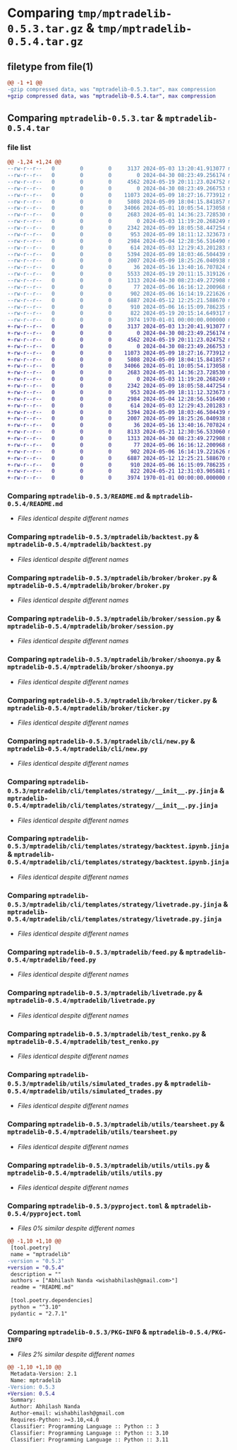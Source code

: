 # Comparing `tmp/mptradelib-0.5.3.tar.gz` & `tmp/mptradelib-0.5.4.tar.gz`

## filetype from file(1)

```diff
@@ -1 +1 @@
-gzip compressed data, was "mptradelib-0.5.3.tar", max compression
+gzip compressed data, was "mptradelib-0.5.4.tar", max compression
```

## Comparing `mptradelib-0.5.3.tar` & `mptradelib-0.5.4.tar`

### file list

```diff
@@ -1,24 +1,24 @@
--rw-r--r--   0        0        0     3137 2024-05-03 13:20:41.913077 mptradelib-0.5.3/README.md
--rw-r--r--   0        0        0        0 2024-04-30 08:23:49.256174 mptradelib-0.5.3/mptradelib/__init__.py
--rw-r--r--   0        0        0     4562 2024-05-19 20:11:23.024752 mptradelib-0.5.3/mptradelib/backtest.py
--rw-r--r--   0        0        0        0 2024-04-30 08:23:49.266753 mptradelib-0.5.3/mptradelib/broker/__init__.py
--rw-r--r--   0        0        0    11073 2024-05-09 18:27:16.773912 mptradelib-0.5.3/mptradelib/broker/broker.py
--rw-r--r--   0        0        0     5808 2024-05-09 18:04:15.841857 mptradelib-0.5.3/mptradelib/broker/session.py
--rw-r--r--   0        0        0    34066 2024-05-01 10:05:54.173058 mptradelib-0.5.3/mptradelib/broker/shoonya.py
--rw-r--r--   0        0        0     2683 2024-05-01 14:36:23.728530 mptradelib-0.5.3/mptradelib/broker/ticker.py
--rw-r--r--   0        0        0        0 2024-05-03 11:19:20.268249 mptradelib-0.5.3/mptradelib/cli/__init__.py
--rw-r--r--   0        0        0     2342 2024-05-09 18:05:58.447254 mptradelib-0.5.3/mptradelib/cli/new.py
--rw-r--r--   0        0        0      953 2024-05-09 18:11:12.323673 mptradelib-0.5.3/mptradelib/cli/templates/strategy/__init__.py.jinja
--rw-r--r--   0        0        0     2984 2024-05-04 12:28:56.516490 mptradelib-0.5.3/mptradelib/cli/templates/strategy/backtest.ipynb.jinja
--rw-r--r--   0        0        0      614 2024-05-03 12:29:43.201283 mptradelib-0.5.3/mptradelib/cli/templates/strategy/livetrade.py.jinja
--rw-r--r--   0        0        0     5394 2024-05-09 18:03:46.504439 mptradelib-0.5.3/mptradelib/feed.py
--rw-r--r--   0        0        0     2007 2024-05-09 18:25:26.040938 mptradelib-0.5.3/mptradelib/livetrade.py
--rw-r--r--   0        0        0       36 2024-05-16 13:40:16.707824 mptradelib-0.5.3/mptradelib/optimizers/__init__.py
--rw-r--r--   0        0        0     5533 2024-05-19 20:11:15.319126 mptradelib-0.5.3/mptradelib/optimizers/walkforward.py
--rw-r--r--   0        0        0     1313 2024-04-30 08:23:49.272908 mptradelib-0.5.3/mptradelib/test_renko.py
--rw-r--r--   0        0        0       77 2024-05-06 16:16:12.200968 mptradelib-0.5.3/mptradelib/utils/__init__.py
--rw-r--r--   0        0        0      902 2024-05-06 16:14:19.221626 mptradelib-0.5.3/mptradelib/utils/simulated_trades.py
--rw-r--r--   0        0        0     6887 2024-05-12 12:25:21.588670 mptradelib-0.5.3/mptradelib/utils/tearsheet.py
--rw-r--r--   0        0        0      910 2024-05-06 16:15:09.786235 mptradelib-0.5.3/mptradelib/utils/utils.py
--rw-r--r--   0        0        0      822 2024-05-19 20:15:14.649317 mptradelib-0.5.3/pyproject.toml
--rw-r--r--   0        0        0     3974 1970-01-01 00:00:00.000000 mptradelib-0.5.3/PKG-INFO
+-rw-r--r--   0        0        0     3137 2024-05-03 13:20:41.913077 mptradelib-0.5.4/README.md
+-rw-r--r--   0        0        0        0 2024-04-30 08:23:49.256174 mptradelib-0.5.4/mptradelib/__init__.py
+-rw-r--r--   0        0        0     4562 2024-05-19 20:11:23.024752 mptradelib-0.5.4/mptradelib/backtest.py
+-rw-r--r--   0        0        0        0 2024-04-30 08:23:49.266753 mptradelib-0.5.4/mptradelib/broker/__init__.py
+-rw-r--r--   0        0        0    11073 2024-05-09 18:27:16.773912 mptradelib-0.5.4/mptradelib/broker/broker.py
+-rw-r--r--   0        0        0     5808 2024-05-09 18:04:15.841857 mptradelib-0.5.4/mptradelib/broker/session.py
+-rw-r--r--   0        0        0    34066 2024-05-01 10:05:54.173058 mptradelib-0.5.4/mptradelib/broker/shoonya.py
+-rw-r--r--   0        0        0     2683 2024-05-01 14:36:23.728530 mptradelib-0.5.4/mptradelib/broker/ticker.py
+-rw-r--r--   0        0        0        0 2024-05-03 11:19:20.268249 mptradelib-0.5.4/mptradelib/cli/__init__.py
+-rw-r--r--   0        0        0     2342 2024-05-09 18:05:58.447254 mptradelib-0.5.4/mptradelib/cli/new.py
+-rw-r--r--   0        0        0      953 2024-05-09 18:11:12.323673 mptradelib-0.5.4/mptradelib/cli/templates/strategy/__init__.py.jinja
+-rw-r--r--   0        0        0     2984 2024-05-04 12:28:56.516490 mptradelib-0.5.4/mptradelib/cli/templates/strategy/backtest.ipynb.jinja
+-rw-r--r--   0        0        0      614 2024-05-03 12:29:43.201283 mptradelib-0.5.4/mptradelib/cli/templates/strategy/livetrade.py.jinja
+-rw-r--r--   0        0        0     5394 2024-05-09 18:03:46.504439 mptradelib-0.5.4/mptradelib/feed.py
+-rw-r--r--   0        0        0     2007 2024-05-09 18:25:26.040938 mptradelib-0.5.4/mptradelib/livetrade.py
+-rw-r--r--   0        0        0       36 2024-05-16 13:40:16.707824 mptradelib-0.5.4/mptradelib/optimizers/__init__.py
+-rw-r--r--   0        0        0     8133 2024-05-21 12:30:56.533060 mptradelib-0.5.4/mptradelib/optimizers/walkforward.py
+-rw-r--r--   0        0        0     1313 2024-04-30 08:23:49.272908 mptradelib-0.5.4/mptradelib/test_renko.py
+-rw-r--r--   0        0        0       77 2024-05-06 16:16:12.200968 mptradelib-0.5.4/mptradelib/utils/__init__.py
+-rw-r--r--   0        0        0      902 2024-05-06 16:14:19.221626 mptradelib-0.5.4/mptradelib/utils/simulated_trades.py
+-rw-r--r--   0        0        0     6887 2024-05-12 12:25:21.588670 mptradelib-0.5.4/mptradelib/utils/tearsheet.py
+-rw-r--r--   0        0        0      910 2024-05-06 16:15:09.786235 mptradelib-0.5.4/mptradelib/utils/utils.py
+-rw-r--r--   0        0        0      822 2024-05-21 12:31:03.905881 mptradelib-0.5.4/pyproject.toml
+-rw-r--r--   0        0        0     3974 1970-01-01 00:00:00.000000 mptradelib-0.5.4/PKG-INFO
```

### Comparing `mptradelib-0.5.3/README.md` & `mptradelib-0.5.4/README.md`

 * *Files identical despite different names*

### Comparing `mptradelib-0.5.3/mptradelib/backtest.py` & `mptradelib-0.5.4/mptradelib/backtest.py`

 * *Files identical despite different names*

### Comparing `mptradelib-0.5.3/mptradelib/broker/broker.py` & `mptradelib-0.5.4/mptradelib/broker/broker.py`

 * *Files identical despite different names*

### Comparing `mptradelib-0.5.3/mptradelib/broker/session.py` & `mptradelib-0.5.4/mptradelib/broker/session.py`

 * *Files identical despite different names*

### Comparing `mptradelib-0.5.3/mptradelib/broker/shoonya.py` & `mptradelib-0.5.4/mptradelib/broker/shoonya.py`

 * *Files identical despite different names*

### Comparing `mptradelib-0.5.3/mptradelib/broker/ticker.py` & `mptradelib-0.5.4/mptradelib/broker/ticker.py`

 * *Files identical despite different names*

### Comparing `mptradelib-0.5.3/mptradelib/cli/new.py` & `mptradelib-0.5.4/mptradelib/cli/new.py`

 * *Files identical despite different names*

### Comparing `mptradelib-0.5.3/mptradelib/cli/templates/strategy/__init__.py.jinja` & `mptradelib-0.5.4/mptradelib/cli/templates/strategy/__init__.py.jinja`

 * *Files identical despite different names*

### Comparing `mptradelib-0.5.3/mptradelib/cli/templates/strategy/backtest.ipynb.jinja` & `mptradelib-0.5.4/mptradelib/cli/templates/strategy/backtest.ipynb.jinja`

 * *Files identical despite different names*

### Comparing `mptradelib-0.5.3/mptradelib/cli/templates/strategy/livetrade.py.jinja` & `mptradelib-0.5.4/mptradelib/cli/templates/strategy/livetrade.py.jinja`

 * *Files identical despite different names*

### Comparing `mptradelib-0.5.3/mptradelib/feed.py` & `mptradelib-0.5.4/mptradelib/feed.py`

 * *Files identical despite different names*

### Comparing `mptradelib-0.5.3/mptradelib/livetrade.py` & `mptradelib-0.5.4/mptradelib/livetrade.py`

 * *Files identical despite different names*

### Comparing `mptradelib-0.5.3/mptradelib/test_renko.py` & `mptradelib-0.5.4/mptradelib/test_renko.py`

 * *Files identical despite different names*

### Comparing `mptradelib-0.5.3/mptradelib/utils/simulated_trades.py` & `mptradelib-0.5.4/mptradelib/utils/simulated_trades.py`

 * *Files identical despite different names*

### Comparing `mptradelib-0.5.3/mptradelib/utils/tearsheet.py` & `mptradelib-0.5.4/mptradelib/utils/tearsheet.py`

 * *Files identical despite different names*

### Comparing `mptradelib-0.5.3/mptradelib/utils/utils.py` & `mptradelib-0.5.4/mptradelib/utils/utils.py`

 * *Files identical despite different names*

### Comparing `mptradelib-0.5.3/pyproject.toml` & `mptradelib-0.5.4/pyproject.toml`

 * *Files 0% similar despite different names*

```diff
@@ -1,10 +1,10 @@
 [tool.poetry]
 name = "mptradelib"
-version = "0.5.3"
+version = "0.5.4"
 description = ""
 authors = ["Abhilash Nanda <wishabhilash@gmail.com>"]
 readme = "README.md"
 
 [tool.poetry.dependencies]
 python = "^3.10"
 pydantic = "2.7.1"
```

### Comparing `mptradelib-0.5.3/PKG-INFO` & `mptradelib-0.5.4/PKG-INFO`

 * *Files 2% similar despite different names*

```diff
@@ -1,10 +1,10 @@
 Metadata-Version: 2.1
 Name: mptradelib
-Version: 0.5.3
+Version: 0.5.4
 Summary: 
 Author: Abhilash Nanda
 Author-email: wishabhilash@gmail.com
 Requires-Python: >=3.10,<4.0
 Classifier: Programming Language :: Python :: 3
 Classifier: Programming Language :: Python :: 3.10
 Classifier: Programming Language :: Python :: 3.11
```

